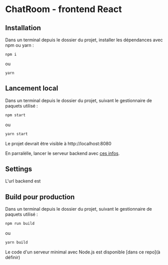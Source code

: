 # ChatRoom - frontend React

## Installation

Dans un terminal depuis le dossier du projet, installer les dépendances avec npm ou yarn :

```shell
npm i
```

ou

```shell
yarn
```

## Lancement local

Dans un terminal depuis le dossier du projet, suivant le gestionnaire de paquets utilisé :

```bash
npm start
```

ou

```bash
yarn start
```

Le projet devrait être visible à http://localhost:8080

En parralèlle, lancer le serveur backend avec [ces infos](https://github.com/Ikodi-julien/socket-chat-API#teacup-back-end).

## Settings

L'url backend est

## Build pour production

Dans un terminal depuis le dossier du projet, suivant le gestionnaire de paquets utilisé :

```bash
npm run build
```

ou

```bash
yarn build
```

Le code d'un serveur minimal avec Node.js est disponible [dans ce repo](à définir)
